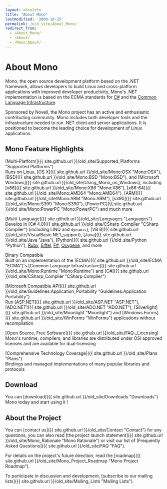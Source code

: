 ```yaml
---
layout: obsolete
title: "About Mono"
lastmodified: '2009-10-25'
permalink: /old_site/About_Mono/
redirect_from:
  - /About_Mono/
  - /About/
  - /Mono:About/
---
```


About Mono
==========

Mono, the open source development platform based on the .NET framework, allows developers to build Linux and cross-platform applications with improved developer productivity. Mono's .NET implementation is based on the ECMA standards for [C\#](http://www.ecma-international.org/publications/standards/Ecma-334.htm) and the [Common Language Infrastructure](http://www.ecma-international.org/publications/standards/Ecma-335.htm).

Sponsored by Novell, the Mono project has an active and enthusiastic contributing community. Mono includes both developer tools and the infrastructure needed to run .NET client and server applications. It is positioned to become the leading choice for development of Linux applications.

Mono Feature Highlights
-----------------------

[Multi-Platform]({{ site.github.url }}/old_site/Supported_Platforms "Supported Platforms")  
Runs on [Linux](/index.php?title=Linux&action=edit&redlink=1 "Linux (page does not exist)"), [OS X]({{ site.github.url }}/old_site/Mono:OSX "Mono:OSX"), [BSD]({{ site.github.url }}/old_site/Mono:BSD "Mono:BSD"), and [Microsoft Windows]({{ site.github.url }}/old_site/Using_Mono_on_Windows), including [x86]({{ site.github.url }}/old_site/Mono:X86 "Mono:X86"), [x86-64]({{ site.github.url }}/old_site/Mono:AMD64 "Mono:AMD64"), [ARM]({{ site.github.url }}/old_site/Mono:ARM "Mono:ARM"), [s390]({{ site.github.url }}/old_site/Mono:S390 "Mono:S390"), [PowerPC]({{ site.github.url }}/old_site/Mono:PowerPC "Mono:PowerPC") and much more

[Multi-Language]({{ site.github.url }}/old_site/Languages "Languages")  
Develop in [C\# 4.0]({{ site.github.url }}/old_site/CSharp_Compiler "CSharp Compiler") (including LINQ and `dynamic`), [VB 8]({{ site.github.url }}/old_site/VisualBasic.NET_support), [Java]({{ site.github.url }}/old_site/Java "Java"), [Python]({{ site.github.url }}/old_site/Python "Python"), [Ruby](http://www.ironruby.net/), [Eiffel](http://www.eiffel.com/), [F\#](http://research.microsoft.com/fsharp/), [Oxygene](http://remobjects.com/oxygene), and more

Binary Compatible  
Built on an implementation of the [ECMA]({{ site.github.url }}/old_site/ECMA "ECMA")'s [Common Language Infrastructure]({{ site.github.url }}/old_site/Mono:Runtime "Mono:Runtime") and [C\#]({{ site.github.url }}/old_site/CSharp_Compiler "CSharp Compiler")

[Microsoft Compatible API]({{ site.github.url }}/old_site/Guidelines:Application_Portability "Guidelines:Application Portability")  
Run [ASP.NET]({{ site.github.url }}/old_site/ASP.NET "ASP.NET"), [ADO.NET]({{ site.github.url }}/old_site/ADO.NET "ADO.NET"), [Silverlight]({{ site.github.url }}/old_site/Moonlight "Moonlight") and [Windows.Forms]({{ site.github.url }}/old_site/WinForms "WinForms") applications without recompilation

[Open Source, Free Software]({{ site.github.url }}/old_site/FAQ:_Licensing)  
Mono's runtime, compilers, and libraries are distributed under OSI approved licenses and are available for dual-licensing

[Comprehensive Technology Coverage]({{ site.github.url }}/old_site/Plans "Plans")  
Bindings and managed implementations of many popular libraries and protocols

Download
--------

You can [download]({{ site.github.url }}/old_site/Downloads "Downloads") Mono today and start using it !

About the Project
-----------------

You can [contact us]({{ site.github.url }}/old_site/Contact "Contact") for any questions, you can also read [the project launch statement]({{ site.github.url }}/old_site/Mono_Rationale "Mono Rationale") or visit our list of [Frequently Asked Questions]({{ site.github.url }}/old_site/FAQ "FAQ").

For details on the project's future direction, read the [roadmap]({{ site.github.url }}/old_site/Mono_Project_Roadmap "Mono Project Roadmap").

To participate in discussion and development, [subscribe to our mailing lists]({{ site.github.url }}/old_site/Mailing_Lists "Mailing Lists").

